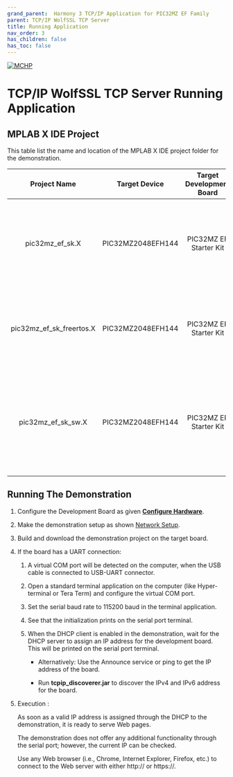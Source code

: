 ```yaml
---
grand_parent:  Harmony 3 TCP/IP Application for PIC32MZ EF Family
parent: TCP/IP WolfSSL TCP Server
title: Running Application
nav_order: 3
has_children: false
has_toc: false
---
```

[![MCHP](https://www.microchip.com/ResourcePackages/Microchip/assets/dist/images/logo.png)](https://www.microchip.com)

# TCP/IP WolfSSL TCP Server Running Application

## MPLAB X IDE Project
This table list the name and location of the MPLAB X IDE project folder for the demonstration.

|Project Name|  Target Device|  Target Development Board | Description  |
|:-------------:|:---------:|:---------:|:---------:|
|pic32mz_ef_sk.X | PIC32MZ2048EFH144 | PIC32MZ EF Starter Kit | Demonstrates the wolfSSL TCP Server on a development board with PIC32MZ2048EFH144 device and LAN8740 PHY daughter board. This is a bare-metal (non-RTOS) implementation.  |
|pic32mz_ef_sk_freertos.X | PIC32MZ2048EFH144 | PIC32MZ EF Starter Kit | Demonstrates the wolfSSL TCP Server on development board with PIC32MZ2048EFH144 device and LAN8740 PHY daughter board. This implementation is based on FreeRTOS. |
|pic32mz_ef_sk_sw.X | PIC32MZ2048EFH144 | PIC32MZ EF Starter Kit | Demonstrates the wolfSSL TCP Server on a development board with PIC32MZ2048EFH144 device with  and LAN8740 PHY daughter board. This is a bare-metal (non-RTOS) implementation. WolfSSL Software crypto enabled |


## Running The Demonstration

1. Configure the Development Board as given  **[Configure Hardware](readme_hardware_configuration.md)**.

2. Make the demonstration setup as shown [Network Setup](../../readme.md).

3. Build and download the demonstration project on the target board.

4. If the board has a UART connection:

    1. A virtual COM port will be detected on the computer, when the USB cable is connected to USB-UART connector.

    2. Open a standard terminal application on the computer (like Hyper-terminal or Tera Term) and configure the virtual COM port.

    3. Set the serial baud rate to 115200 baud in the terminal application.

    4. See that the initialization prints on the serial port terminal.

    5. When the DHCP client is enabled in the demonstration, wait for the DHCP server to assign an IP address for the development board. This will be printed on the serial port terminal.

		* Alternatively: Use the Announce service or ping to get the IP address of the board.

        * Run **tcpip_discoverer.jar** to discover the IPv4 and IPv6 address for the board.
        
5. Execution :
    
    As soon as a valid IP address is assigned through the DHCP to the demonstration, it is ready to serve Web pages.

    The demonstration does not offer any additional functionality through the serial port; however, the current IP can be checked.

    Use any Web browser (i.e., Chrome, Internet Explorer, Firefox, etc.) to connect to the Web server with either http:// or https://.
